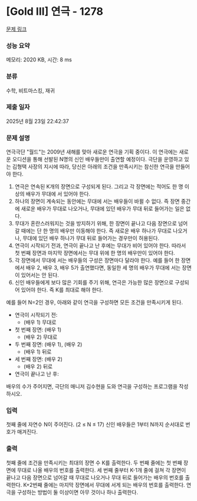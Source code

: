 # [Gold III] 연극 - 1278 

[문제 링크](https://www.acmicpc.net/problem/1278) 

### 성능 요약

메모리: 2020 KB, 시간: 8 ms

### 분류

수학, 비트마스킹, 재귀

### 제출 일자

2025년 8월 23일 22:42:37

### 문제 설명

<p>연극극단 "월드"는 2009년 새해를 맞아 새로운 연극을 기획 중이다. 이 연극에는 새로운 오디션을 통해 선발된 N명의 신인 배우들만이 출연할 예정이다. 극단을 운영하고 있는 김형택 사장의 지시에 따라, 당신은 아래의 조건을 만족시키는 참신한 연극을 만들어야 한다.</p>

<ol>
	<li>연극은 연속된 K개의 장면으로 구성되게 된다. 그리고 각 장면에는 적어도 한 명 이상의 배우가 무대에 서 있어야 한다.</li>
	<li>하나의 장면이 계속되는 동안에는 무대에 서는 배우들이 바뀔 수 없다. 즉 장면 중간에 새로운 배우가 무대로 나오거나, 무대에 있던 배우가 무대 뒤로 들어가는 일은 없다.</li>
	<li>무대가 혼란스러워지는 것을 방지하기 위해, 한 장면이 끝나고 다음 장면으로 넘어갈 때에는 단 한 명의 배우만 이동해야 한다. 즉 새로운 배우 하나가 무대로 나오거나, 무대에 있던 배우 하나가 무대 뒤로 들어가는 경우만이 허용된다.</li>
	<li>연극이 시작되기 전과, 연극이 끝나고 난 후에는 무대가 비어 있어야 한다. 따라서 첫 번째 장면과 마지막 장면에서는 무대 위에 한 명의 배우만이 있어야 한다.</li>
	<li>각 장면에서 무대에 서는 배우들의 구성은 장면마다 달라야 한다. 예를 들어 한 장면에서 배우 2, 배우 3, 배우 5가 출연했다면, 동일한 세 명의 배우가 무대에 서는 장면이 있어서는 안 된다.</li>
	<li>신인 배우들에게 보다 많은 기회를 주기 위해, 연극은 가능한 많은 장면으로 구성되어 있어야 한다. 즉 K를 최대로 해야 한다.</li>
</ol>

<p>예를 들어 N=2인 경우, 아래와 같이 연극을 구성하면 모든 조건을 만족시키게 된다.</p>

<ul>
	<li>연극이 시작되기 전:
	<ul>
		<li>(배우 1) 무대로</li>
	</ul>
	</li>
	<li>첫 번째 장면: (배우 1)
	<ul>
		<li>(배우 2) 무대로</li>
	</ul>
	</li>
	<li>두 번째 장면: (배우 1), (배우 2)
	<ul>
		<li>(배우 1) 뒤로</li>
	</ul>
	</li>
	<li>세 번째 장면: (배우 2)
	<ul>
		<li>(배우 2) 뒤로</li>
	</ul>
	</li>
	<li>연극이 끝나고 난 후: </li>
</ul>

<p>배우의 수가 주어지면, 극단의 매니저 김수현을 도와 연극을 구성하는 프로그램을 작성하시오.</p>

### 입력 

 <p>첫째 줄에 자연수 N이 주어진다. (2 ≤ N ≤ 17) 신인 배우들은 1부터 N까지 순서대로 번호가 매겨진다.</p>

### 출력 

 <p>첫째 줄에 조건을 만족시키는 최대의 장면 수 K를 출력한다. 두 번째 줄에는 첫 번째 장면에 무대로 나올 배우의 번호를 출력한다. 세 번째 줄부터 K-1개 줄에 걸쳐 각 장면이 끝나고 다음 장면으로 넘어갈 때 무대로 나오거나 무대 뒤로 들어가는 배우의 번호를 출력한다. K+2번째 줄에는 마지막 장면에서 무대에 서게 되는 배우의 번호를 출력한다. 연극을 구성하는 방법이 둘 이상이면 아무 것이나 하나 출력한다.</p>

